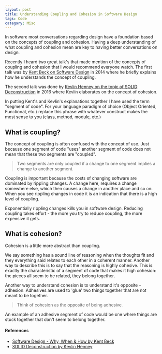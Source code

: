 ```yaml
---
layout: post
title: Understanding Coupling and Cohesion in Software Design
tags: Code 
category: Misc
---
```


In software most conversations regarding design have a foundation based on the concepts of coupling and cohesion. Having a deep understanding of what coupling and cohesion mean are key to having better conversations on design.

Recently I heard two great talk's that made mention of the concepts of coupling and cohesion that I would recommend everyone watch. The first talk was by [Kent Beck on Software Design](http://blog.markpearl.co.za/Software-Design-Why-When-How) in 2014 where he briefly explains how he understands the concept of coupling. 

The second talk was done by [Kevlin Henney on the topic of SOLID Deconstruction](http://blog.markpearl.co.za/SOLID-Deconstruction) in 2016 where Kevlin elaborates on the concept of cohesion.

In putting Kent's and Kevlin's explanations together I have used the term "segment of code". For your language paradigm of choice (Object Oriented, Functional, etc.) replace this phrase with whatever construct makes the most sense to you (class, method, module, etc.)

## What is coupling?

The concept of coupling is often confused with the concept of use. Just because one segment of code "uses" another segment of code does not mean that these two segments are "coupled".

> Two segments are only coupled if a change to one segment implies a change to another segment. 

Coupling is important because the costs of changing software are dominated by rippling changes. A change here, requires a change somewhere else, which then causes a change in another place and so on. When you see rippling changes in code it is an indication that there is a high level of coupling.

Exponentially rippling changes kills you in software design. Reducing coupling takes effort - the more you try to reduce coupling, the more expensive it gets. 

## What is cohesion?

Cohesion is a little more abstract than coupling. 

We say something has a sound line of reasoning when the thoughts fit and they everything said relates to each other in a coherent manner. Another way to describe this is to say that the reasoning is highly cohesive. This is exactly the characteristic of a segment of code that makes it high cohesion: the pieces all seem to be related, they belong together.

Another way to understand cohesion is to understand it's opposite - adhesion. Adhesives are used to 'glue' two things together that are not meant to be together. 

> Think of cohesion as the opposite of being adhesive.

An example of an adhesive segment of code would be one where things are stuck together that don't seem to belong together. 

#### References

- [Software Design - Why, When & How by Kent Beck](http://blog.markpearl.co.za/Software-Design-Why-When-How)  
- [SOLID Deconstruction by Kevlin Henney](http://blog.markpearl.co.za/SOLID-Deconstruction)  
